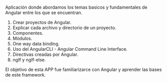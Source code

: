 
Aplicación donde abordamos los temas basicos y fundamentales de Angular entre los que se encuentran.

1. Crear proyectos de Angular.
2. Explicar cada archivo y directorio de un proyecto.
3. Componentes.
4. Módulos.
5. One way data binding.
6. Uso del AngularCLI - Angular Command Line Interface.
7. Directivas creadas por Angular.
8. ngIf y ngIf-else.

El objetivo de esta APP fue familiarizarce con Angular y aprender las bases de este framework.

